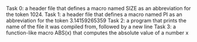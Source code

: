 Task 0: a header file that defines a macro named SIZE as an abbreviation for the token 1024.
Task 1: a header file that defines a macro named PI as an abbreviation for the token 3.14159265359
Task 2: a program that prints the name of the file it was compiled from, followed by a new line
Task 3: a function-like macro ABS(x) that computes the absolute value of a number x
